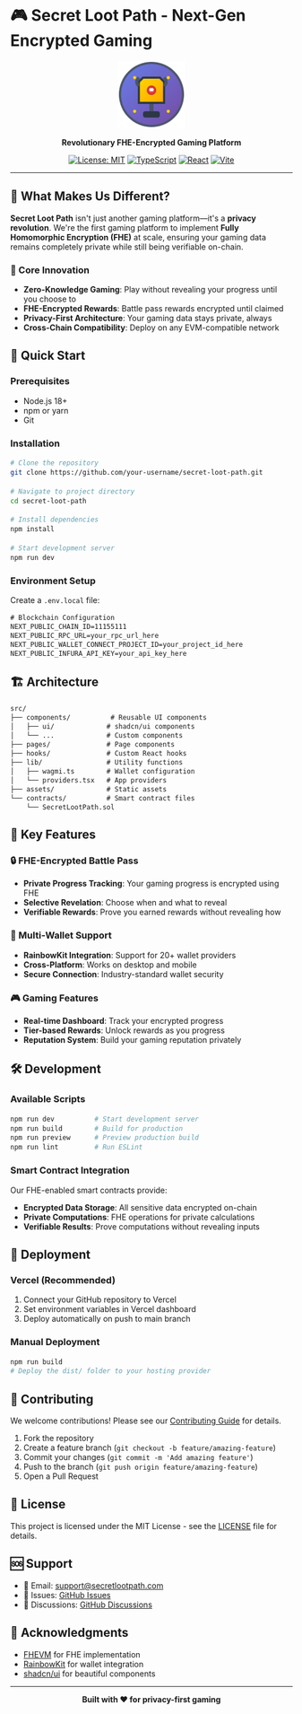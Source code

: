 # 🎮 Secret Loot Path - Next-Gen Encrypted Gaming

<div align="center">
  <img src="public/favicon.svg" alt="Secret Loot Path Logo" width="120" height="120">
  
  **Revolutionary FHE-Encrypted Gaming Platform**
  
  [![License: MIT](https://img.shields.io/badge/License-MIT-yellow.svg)](https://opensource.org/licenses/MIT)
  [![TypeScript](https://img.shields.io/badge/TypeScript-007ACC?logo=typescript&logoColor=white)](https://www.typescriptlang.org/)
  [![React](https://img.shields.io/badge/React-20232A?logo=react&logoColor=61DAFB)](https://reactjs.org/)
  [![Vite](https://img.shields.io/badge/Vite-646CFF?logo=vite&logoColor=white)](https://vitejs.dev/)
</div>

---

## 🌟 What Makes Us Different?

**Secret Loot Path** isn't just another gaming platform—it's a **privacy revolution**. We're the first gaming platform to implement **Fully Homomorphic Encryption (FHE)** at scale, ensuring your gaming data remains completely private while still being verifiable on-chain.

### 🔐 Core Innovation

- **Zero-Knowledge Gaming**: Play without revealing your progress until you choose to
- **FHE-Encrypted Rewards**: Battle pass rewards encrypted until claimed
- **Privacy-First Architecture**: Your gaming data stays private, always
- **Cross-Chain Compatibility**: Deploy on any EVM-compatible network

## 🚀 Quick Start

### Prerequisites
- Node.js 18+ 
- npm or yarn
- Git

### Installation

```bash
# Clone the repository
git clone https://github.com/your-username/secret-loot-path.git

# Navigate to project directory
cd secret-loot-path

# Install dependencies
npm install

# Start development server
npm run dev
```

### Environment Setup

Create a `.env.local` file:

```env
# Blockchain Configuration
NEXT_PUBLIC_CHAIN_ID=11155111
NEXT_PUBLIC_RPC_URL=your_rpc_url_here
NEXT_PUBLIC_WALLET_CONNECT_PROJECT_ID=your_project_id_here
NEXT_PUBLIC_INFURA_API_KEY=your_api_key_here
```

## 🏗️ Architecture

```
src/
├── components/          # Reusable UI components
│   ├── ui/             # shadcn/ui components
│   └── ...             # Custom components
├── pages/              # Page components
├── hooks/              # Custom React hooks
├── lib/                # Utility functions
│   ├── wagmi.ts        # Wallet configuration
│   └── providers.tsx   # App providers
├── assets/             # Static assets
└── contracts/          # Smart contract files
    └── SecretLootPath.sol
```

## 🎯 Key Features

### 🔒 FHE-Encrypted Battle Pass
- **Private Progress Tracking**: Your gaming progress is encrypted using FHE
- **Selective Revelation**: Choose when and what to reveal
- **Verifiable Rewards**: Prove you earned rewards without revealing how

### 💼 Multi-Wallet Support
- **RainbowKit Integration**: Support for 20+ wallet providers
- **Cross-Platform**: Works on desktop and mobile
- **Secure Connection**: Industry-standard wallet security

### 🎮 Gaming Features
- **Real-time Dashboard**: Track your encrypted progress
- **Tier-based Rewards**: Unlock rewards as you progress
- **Reputation System**: Build your gaming reputation privately

## 🛠️ Development

### Available Scripts

```bash
npm run dev          # Start development server
npm run build        # Build for production
npm run preview      # Preview production build
npm run lint         # Run ESLint
```

### Smart Contract Integration

Our FHE-enabled smart contracts provide:

- **Encrypted Data Storage**: All sensitive data encrypted on-chain
- **Private Computations**: FHE operations for private calculations
- **Verifiable Results**: Prove computations without revealing inputs

## 🚀 Deployment

### Vercel (Recommended)

1. Connect your GitHub repository to Vercel
2. Set environment variables in Vercel dashboard
3. Deploy automatically on push to main branch

### Manual Deployment

```bash
npm run build
# Deploy the dist/ folder to your hosting provider
```

## 🤝 Contributing

We welcome contributions! Please see our [Contributing Guide](CONTRIBUTING.md) for details.

1. Fork the repository
2. Create a feature branch (`git checkout -b feature/amazing-feature`)
3. Commit your changes (`git commit -m 'Add amazing feature'`)
4. Push to the branch (`git push origin feature/amazing-feature`)
5. Open a Pull Request

## 📄 License

This project is licensed under the MIT License - see the [LICENSE](LICENSE) file for details.

## 🆘 Support

- 📧 Email: support@secretlootpath.com
- 🐛 Issues: [GitHub Issues](https://github.com/your-username/secret-loot-path/issues)
- 💬 Discussions: [GitHub Discussions](https://github.com/your-username/secret-loot-path/discussions)

## 🙏 Acknowledgments

- [FHEVM](https://github.com/fhenixprotocol/fhevm) for FHE implementation
- [RainbowKit](https://www.rainbowkit.com/) for wallet integration
- [shadcn/ui](https://ui.shadcn.com/) for beautiful components

---

<div align="center">
  <strong>Built with ❤️ for privacy-first gaming</strong>
</div>
